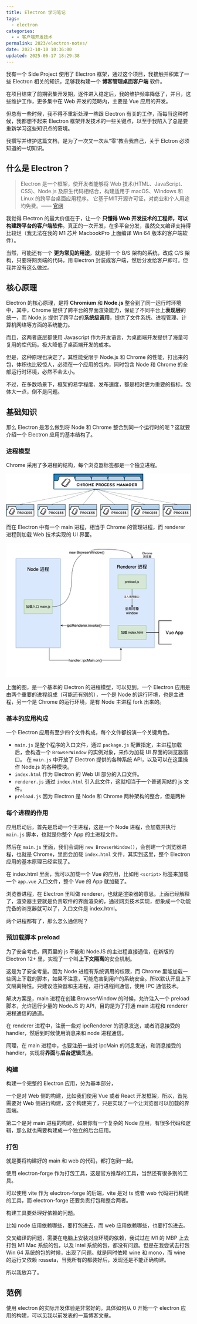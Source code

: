 ```yaml
---
title: Electron 学习笔记
tags:
  - electron
categories:
  - - 客户端开发技术
permalink: 2023/electron-notes/
date: 2023-10-10 10:36:00
updated: 2025-06-17 18:29:38
---
```

我有一个 Side Project 使用了 Electron 框架，通过这个项目，我接触并积累了一些 Electron 相关的知识，足够我构建一个 **博客管理桌面客户端** 软件。

在项目结束了前期密集开发期，逐件进入稳定后，我的维护频率降低了，并且，这些维护工作，更多集中在 Web 开发的范畴内，主要是 Vue 应用的开发。

但总有一些时候，我不得不重新处理一些跟 Electron 有关的工作，而每当这种时候，我都想不起来 Electron 框架开发技术的一些关键点，以至于我陷入了总是要重新学习这些知识点的窘境。

我撰写并维护这篇文档，是为了一次又一次从“零”教会我自己，关于 Elctron 必须知道的一切知识。

<!--more-->

## 什么是 Electron？

> Electron 是一个框架，使开发者能够将 Web 技术(HTML、JavaScript、CSS)、Node.js 及原生代码相结合，构建适用于 macOS、Windows 和 Linux 的跨平台桌面应用程序。 它基于MIT开源许可证，对商业和个人用途均免费。—— [官网](https://www.electronjs.org/zh/docs/latest/why-electon) 

我觉得 Electron 的最大价值在于，让一个 **只懂得 Web 开发技术的工程师，可以构建跨平台的客户端软件**。真正的一次开发，在多平台分发，虽然交叉编译支持得比较烂（我无法在我的 M1 芯片 MacbookPro 上面编译 Win 64 版本的客户端软件）。

当然，可能还有一个 **更为常见的用途**，就是将一个 B/S 架构的系统，改成 C/S 架构，只要将网页端的代码，用 Electron 封装成客户端，然后分发给客户即可。但我并没有这么做过。

## 核心原理

Electron 的核心原理，是将 **Chromium** 和 **Node.js** 整合到了同一运行时环境中，其中，Chrome 提供了跨平台的界面渲染能力，保证了不同平台上**表现层**的统一，而 Node.js 提供了跨平台的**系统级调用**，提供了文件系统、进程管理、计算机网络等方面的系统能力。

而且，这两者底层都使用 Javascript 作为开发语言，为桌面端开发提供了海量可复用的库代码。极大降低了桌面端开发的成本。

但是，这种原理也决定了，其性能受限于 Node.js 和 Chrome 的性能，打出来的包，体积也比较惊人，必须在一个应用的包内，同时包含 Node 和 Chrome 的全部运行时环境，必然不会太小。

不过，在多数场景下，框架的易学程度、发布速度，都是相对更为重要的指标，包体大一点，倒不是问题。

## 基础知识

那么 Electron 是怎么做到将 Node 和 Chrome 整合到同一个运行时的呢？这就要介绍一个 Electron 应用的基本结构了。

### 进程模型

Chrome 采用了多进程的结构，每个浏览器标签都是一个独立进程。

![](../../images/2023/10/process-model-of-chrome.png)

而在 Electron 中有一个 main 进程，相当于 Chrome 的管理进程，而 renderer 进程则加载 Web 技术实现的 UI 界面。

![](../../images/2023/10/electron-process-model.png)

上面的图，是一个基本的 Electron 的进程模型，可以见到，一个 Electron 应用是由两个重要的进程组成（可能还有别的），一个是 Node 的运行环境，也是主进程，另一个是 Chrome 的运行环境，是有 Node 主进程 fork 出来的。

### 基本的应用构成

一个 Electron 应用有至少四个文件构成，每个文件都扮演一个关键角色。

- `main.js` 是整个程序的入口文件，通过 `package.js` 配置指定，主进程加载后，会构造一个 `BrowserWindow` 的实例对象，来作为加载 UI 界面的浏览器窗口。 在 `main.js` 中开放了 Electron 提供的各种系统 API，以及可以在这里操作 Node.js 的各种模块。
- `index.html` 作为 Electron 的 Web UI 部分的入口文件。
- `renderer.js` 通过 `index.html` 引入此文件，这就相当于一个普通网站的 js 文件。
- `preload.js` 因为 Electron 是 Node 和 Chrome 两种架构的整合，但是两种

### 每个进程的作用

应用启动后，首先是启动一个主进程，这是一个 Node 进程，会加载并执行 `main.js` 脚本，也就是你整个 App 的主进程文件。

然后在 `main.js` 里面，我们会调用 `new BrowserWindow()`，会创建一个浏览器进程，也就是 Chrome，里面会加载 `index.html` 文件，其实到这里，整个 Electron 应用的基本原理已经实现了。

在 index.html 里面，我可以加载一个 Vue 的应用，比如用 `<script>` 标签来加载一个 `app.vue` 入口文件，整个 Vue 的 App 就加载了。

浏览器进程，在 Electron 里叫做 renderer，也就是渲染器的意思。上面已经解释了，渲染器主要就是负责软件的界面渲染的，通过网页技术实现，想象成一个功能完备的浏览器就可以了，入口文件是 index.html。

两个进程都有了，那么怎么通信呢？

### 预加载脚本 preload

为了安全考虑，网页里的 js 不能和 NodeJS 的主进程直接通信，在新版的 Electron 12+ 里，实现了一个叫**上下文隔离**的安全机制。

这是为了安全考量。因为 Node 进程有系统调用的权限，而 Chrome 里能加载一些网上下载的脚本，如果不注意，可能危害到用户的系统安全。所以默认开启上下文隔离特性。只建议渲染器和主进程，进行进程间通信，使用 IPC 通信技术。

解决方案是，main 进程在创建 BrowserWindow 的时候，允许注入一个 preload 脚本，允许运行少量的 NodeJS 的 API，目的是为了打通 main 进程和 renderer 进程通信的通道。

在 renderer 进程中，注册一些对 ipcRenderer 的消息发送，或者消息接受的 handler，然后到时候使用消息来和 node 进程通信。

同理，在 main 进程中，也要注册一些对 ipcMain 的消息发送，和消息接受的 handler，实现将**界面**与**后台逻辑**贯通。

### 构建

构建一个完整的 Electron 应用，分为基本部分，

一个是对 Web 侧的构建，比如我们使用 Vue 或者 React 开发框架，所以，首先需要对 Web 侧进行构建，这个构建完了，只是实现了一个让浏览器可以加载的界面端。

第二个是对 main 进程的构建，如果你有一个复杂的 Node 应用，有很多代码和逻辑，那么就也需要构建成一个独立的后台应用。

### 打包

就是要将构建好的 main 和 web 的代码，都打包到一起。

使用 electron-forge 作为打包工具，这是官方推荐的工具，当然还有很多别的工具。

可以使用 vite 作为 electron-forge 的后端，vite 是对 ts 或者 web 代码进行构建的工具，而 electron-forge 还要负责打包和整合两者。

构建工具要处理好依赖的问题。

比如 node 应用依赖哪些，要打包进去，而 web 应用依赖哪些，也要打包进去。

交叉编译的问题，需要在电脑上安装对应环境的依赖，我试过在 M1 的 MBP 上去打包 M1 Mac 系统的包，以及 Intel 系统的包，都没有问题。但是在我尝试去打包 Win 64 系统的包的时候，出现了问题。就是同时依赖 wine 和 mono，而 wine 的运行又依赖 rosseta，当我所有的都装好后，发现还是不能正确构建。

所以我放弃了。

## 范例

使用 electron 的实际开发体验是非常好的。具体如何从 0 开始一个 electron 应用的构建，可以见我以前发表的一篇博客文章。

